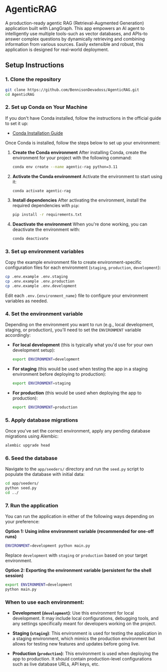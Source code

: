 # AgenticRAG

A production-ready agentic RAG (Retrieval-Augmented Generation) application built with LangGraph. This app empowers an AI agent to intelligently use multiple tools-such as vector databases, and APIs-to answer complex questions by dynamically retrieving and combining information from various sources. Easily extensible and robust, this application is designed for real-world deployment.

## Setup Instructions

### 1. Clone the repository

```bash
git clone https://github.com/BennisonDevadoss/AgenticRAG.git
cd AgenticRAG
```

### 2. Set up Conda on Your Machine

If you don't have Conda installed, follow the instructions in the official guide to set it up:

- [Conda Installation Guide](https://www.anaconda.com/docs/getting-started/miniconda/install)

Once Conda is installed, follow the steps below to set up your environment:

1. **Create the Conda environment**
   After installing Conda, create the environment for your project with the following command:

   ```bash
   conda env create --name agentic-rag python=3.11
   ```

2. **Activate the Conda environment**
   Activate the environment to start using it:

   ```bash
   conda activate agentic-rag
   ```

3. **Install dependencies**
   After activating the environment, install the required dependencies with `pip`:

   ```bash
   pip install -r requirements.txt
   ```

4. **Deactivate the environment**
   When you're done working, you can deactivate the environment with:

   ```bash
   conda deactivate
   ```

### 3. Set up environment variables

Copy the example environment file to create environment-specific configuration files for each environment (`staging`, `production`, `development`):

```bash
cp .env.example .env.staging
cp .env.example .env.production
cp .env.example .env.development
```

Edit each `.env.{environment_name}` file to configure your environment variables as needed.

### 4. Set the environment variable

Depending on the environment you want to run (e.g., local development, staging, or production), you'll need to set the `ENVIRONMENT` variable accordingly:

- **For local development** (this is typically what you'd use for your own development setup):

  ```bash
  export ENVIRONMENT=development
  ```

- **For staging** (this would be used when testing the app in a staging environment before deploying to production):

  ```bash
  export ENVIRONMENT=staging
  ```

- **For production** (this would be used when deploying the app to production):

  ```bash
  export ENVIRONMENT=production
  ```

### 5. Apply database migrations

Once you've set the correct environment, apply any pending database migrations using Alembic:

```bash
alembic upgrade head
```

### 6. Seed the database

Navigate to the `app/seeders/` directory and run the `seed.py` script to populate the database with initial data:

```bash
cd app/seeders/
python seed.py
cd ../
```

### 7. Run the application

You can run the application in either of the following ways depending on your preference:

**Option 1: Using inline environment variable (recommended for one-off runs)**

```bash
ENVIRONMENT=development python main.py
```

Replace `development` with `staging` or `production` based on your target environment.

**Option 2: Exporting the environment variable (persistent for the shell session)**

```bash
export ENVIRONMENT=development
python main.py
```

### When to use each environment:

- **Development (`development`)**: Use this environment for local development. It may include local configurations, debugging tools, and any settings specifically meant for developers working on the project.

- **Staging (`staging`)**: This environment is used for testing the application in a staging environment, which mimics the production environment but allows for testing new features and updates before going live.

- **Production (`production`)**: This environment is used when deploying the app to production. It should contain production-level configurations such as live database URLs, API keys, etc.
